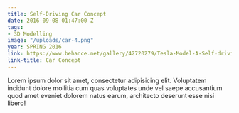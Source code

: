 ```yaml
---
title: Self-Driving Car Concept
date: 2016-09-08 01:47:00 Z
tags:
- 3D Modelling
image: "/uploads/car-4.png"
year: SPRING 2016
link: https://www.behance.net/gallery/42720279/Tesla-Model-A-Self-driving-concept-vehicle
link-title: Car Concept
---
```


Lorem ipsum dolor sit amet, consectetur adipisicing elit. Voluptatem
incidunt dolore mollitia cum quas voluptates unde vel saepe accusantium quod amet
eveniet dolorem natus earum, architecto deserunt esse nisi libero!

